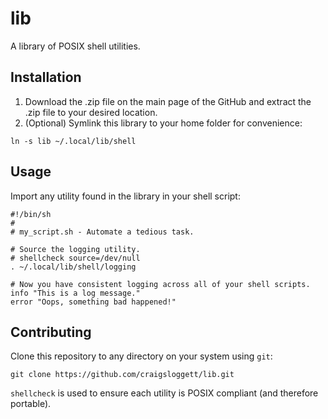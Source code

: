 # lib

A library of POSIX shell utilities.

## Installation

1. Download the .zip file on the main page of the GitHub and extract the .zip file to your desired location.
2. (Optional) Symlink this library to your home folder for convenience:

```shell
ln -s lib ~/.local/lib/shell
```

## Usage

Import any utility found in the library in your shell script:

```shell
#!/bin/sh
#
# my_script.sh - Automate a tedious task.

# Source the logging utility.
# shellcheck source=/dev/null
. ~/.local/lib/shell/logging

# Now you have consistent logging across all of your shell scripts.
info "This is a log message."
error "Oops, something bad happened!"
```

## Contributing

Clone this repository to any directory on your system using `git`:

```shell
git clone https://github.com/craigsloggett/lib.git
```

`shellcheck` is used to ensure each utility is POSIX compliant (and therefore portable).
